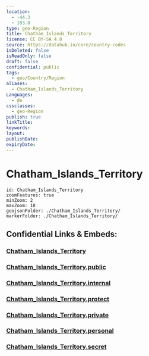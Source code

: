 ```yaml
---
location:
  - -44.3
  - 183.8
type: geo-Region
title: Chatham_Islands_Territory
license: CC BY-SA 4.0
source: https://datahub.io/core/country-codes
isDeleted: false
isReadOnly: false
draft: false
confidential: public
tags:
  - geo/Country/Region
aliases:
  - Chatham_Islands_Territory
Languages:
  - de
cssclasses:
  - geo-Region
publish: true
linkTitle:
keywords:
layout:
publishDate:
expiryDate:
---
```


# Chatham_Islands_Territory

```leaflet
id: Chatham_Islands_Territory
zoomFeatures: true 
minZoom: 2 
maxZoom: 18
geojsonFolder: ./Chatham_Islands_Territory/
markerFolder: ./Chatham_Islands_Territory/
```


## Confidential Links & Embeds: 

### [Chatham_Islands_Territory](/_Standards/Earth/Continent/Australasia/New_Zealand/Regions~New_Zealand/Chatham_Islands_Territory.md) 

### [Chatham_Islands_Territory.public](/_public/Earth/Continent/Australasia/New_Zealand/Regions~New_Zealand/Chatham_Islands_Territory.public.md) 

### [Chatham_Islands_Territory.internal](/_internal/Earth/Continent/Australasia/New_Zealand/Regions~New_Zealand/Chatham_Islands_Territory.internal.md) 

### [Chatham_Islands_Territory.protect](/_protect/Earth/Continent/Australasia/New_Zealand/Regions~New_Zealand/Chatham_Islands_Territory.protect.md) 

### [Chatham_Islands_Territory.private](/_private/Earth/Continent/Australasia/New_Zealand/Regions~New_Zealand/Chatham_Islands_Territory.private.md) 

### [Chatham_Islands_Territory.personal](/_personal/Earth/Continent/Australasia/New_Zealand/Regions~New_Zealand/Chatham_Islands_Territory.personal.md) 

### [Chatham_Islands_Territory.secret](/_secret/Earth/Continent/Australasia/New_Zealand/Regions~New_Zealand/Chatham_Islands_Territory.secret.md)

